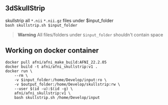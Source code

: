 ## 3dSkullStrip
skullstrip all `*.nii` `*.nii.gz` files under $input_folder<br>
`bash skullstrip.sh $input_folder`<br>
> **Warning**
> All files/folders under `$input_folder` shouldn't contain space 
## Working on docker container
```
docker pull afni/afni_make_build:AFNI_22.2.05
docker build -t afni/afni_skullstrip:v1 .
docker run \
    --rm \
    -v $input_folder:/home/Develop/input:ro \
    -v $output_folder:/home/Develop/skullstrip:rw \
    --user $(id -u):$(id -g) \
    afni/afni_skullstrip:v1 \
    bash skullstrip.sh /home/Develop/input
```
